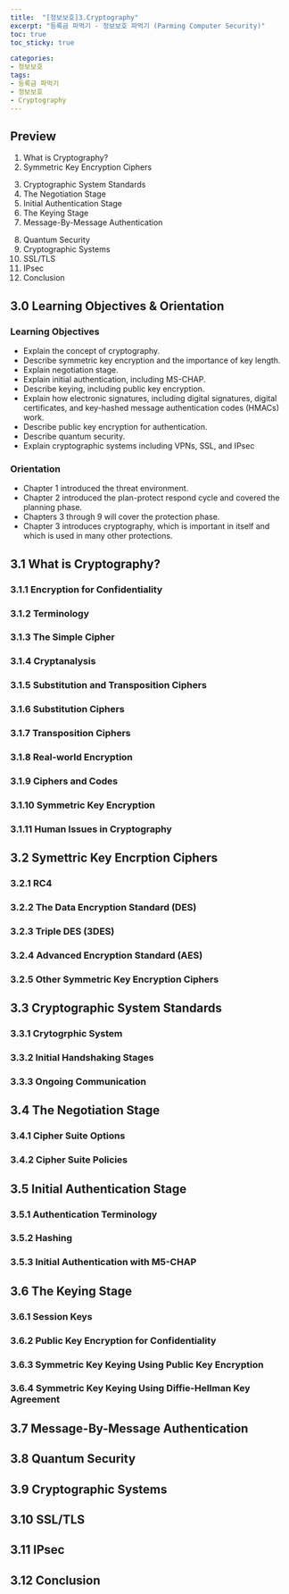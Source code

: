 ```yaml
---
title:  "[정보보호]3.Cryptography"
excerpt: "등록금 파먹기 - 정보보호 파먹기 (Parming Computer Security)"
toc: true
toc_sticky: true

categories:
- 정보보호
tags:
- 등록금 파먹기
- 정보보호
- Cryptography
---
```


## Preview
<!--Chap3-1-->
1.	What is Cryptography?
2.	Symmetric Key Encryption Ciphers
<!--Chap3-2-->
3.	Cryptographic System Standards
4.	The Negotiation Stage
5.	Initial Authentication Stage
6.	The Keying Stage
7.	Message-By-Message Authentication
<!--Chap3-3-->
8.	Quantum Security
9.	Cryptographic Systems
10.	SSL/TLS
11.	IPsec
12.	Conclusion


<!--3-1강-->
## 3.0 Learning Objectives & Orientation
### Learning Objectives
-	Explain the concept of cryptography.
-	Describe symmetric key encryption and the importance of key length.
-	Explain negotiation stage.
-	Explain initial authentication, including MS-CHAP.
-	Describe keying, including public key encryption.
-	Explain how electronic signatures, including digital signatures, digital certificates, and key-hashed message authentication codes (HMACs) work.
-	Describe public key encryption for authentication.
-	Describe quantum security.
-	Explain cryptographic systems including VPNs, SSL, and IPsec

### Orientation
-	Chapter 1 introduced the threat environment.
-	Chapter 2 introduced the plan-protect respond cycle and covered the planning phase.
-	Chapters 3 through 9 will cover the protection phase.
-	Chapter 3 introduces cryptography, which is important in itself and which is used in many other protections.

## 3.1 What is Cryptography?
### 3.1.1 Encryption for Confidentiality
### 3.1.2 Terminology
### 3.1.3 The Simple Cipher
### 3.1.4 Cryptanalysis
### 3.1.5 Substitution and Transposition Ciphers
### 3.1.6 Substitution Ciphers
### 3.1.7 Transposition Ciphers
### 3.1.8 Real-world Encryption
### 3.1.9 Ciphers and Codes
### 3.1.10 Symmetric Key Encryption
### 3.1.11 Human Issues in Cryptography

## 3.2 Symettric Key Encrption Ciphers
### 3.2.1 RC4
### 3.2.2 The Data Encryption Standard (DES)
### 3.2.3 Triple DES (3DES)
### 3.2.4 Advanced Encryption Standard (AES)
### 3.2.5 Other Symmetric Key Encryption Ciphers

## 3.3 Cryptographic System Standards
### 3.3.1 Crytogrphic System
### 3.3.2 Initial Handshaking Stages
### 3.3.3 Ongoing Communication

## 3.4 The Negotiation Stage
### 3.4.1 Cipher Suite Options
### 3.4.2 Cipher Suite Policies

## 3.5 Initial Authentication Stage
### 3.5.1 Authentication Terminology
### 3.5.2 Hashing
### 3.5.3 Initial Authentication with M5-CHAP

## 3.6 The Keying Stage
### 3.6.1 Session Keys
### 3.6.2 Public Key Encryption for Confidentiality
### 3.6.3 Symmetric Key Keying Using Public Key Encryption
### 3.6.4 Symmetric Key Keying Using Diffie-Hellman Key Agreement

## 3.7 Message-By-Message Authentication

## 3.8 Quantum Security

## 3.9 Cryptographic Systems

## 3.10 SSL/TLS

## 3.11 IPsec

## 3.12 Conclusion